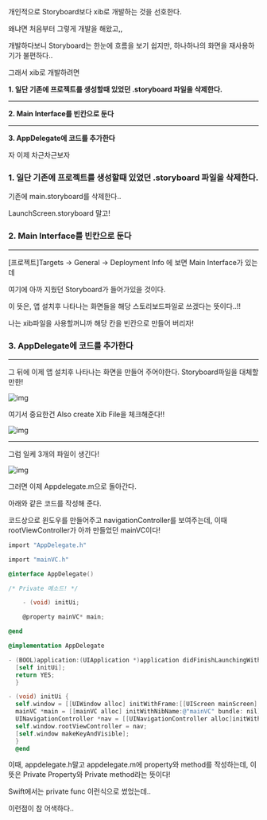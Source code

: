 개인적으로 Storyboard보다 xib로 개발하는 것을 선호한다.

 

왜냐면 처음부터 그렇게 개발을 해왔고,,

 

개발하다보니 Storyboard는 한눈에 흐름을 보기 쉽지만, 하나하나의 화면을 재사용하기가 불편하다..

 

그래서 xib로 개발하려면

 

**1. 일단 기존에 프로젝트를 생성할때 있었던 .storyboard 파일을 삭제한다.**

**** 

**2. Main Interface를 빈칸으로 둔다**

**** 

**3. AppDelegate에 코드를 추가한다**

 

 

자 이제 차근차근보자

 

### **1. 일단 기존에 프로젝트를 생성할때 있었던 .storyboard 파일을 삭제한다.**

 

기존에 main.storyboard를 삭제한다..

LaunchScreen.storyboard 말고!

 

### **2. Main Interface를 빈칸으로 둔다**

**** 

[프로젝트]Targets -> General -> Deployment Info 에 보면 Main Interface가 있는데

 

여기에 아까 지웠던 Storyboard가 들어가있을 것이다.

 

이 뜻은, 앱 설치후 나타나는 화면들을 해당 스토리보드파일로 쓰겠다는 뜻이다..!!

 

나는 xib파일을 사용할꺼니까 해당 칸을 빈칸으로 만들어 버리자!

 

### **3. AppDelegate에 코드를 추가한다**

**** 

그 뒤에 이제 앱 설치후 나타나는 화면을 만들어 주어야한다. Storyboard파일을 대체할만한!

 

![img](http://cfile29.uf.tistory.com/image/993E94335993D3F22CC2AA)

 

여기서 중요한건 Also create Xib File을 체크해준다!!

 

![img](http://cfile30.uf.tistory.com/image/99EF1F335993D45607BF8A)

**** 

 

그럼 일케 3개의 파일이 생긴다!

![img](http://cfile10.uf.tistory.com/image/99CF0F335993D4A829DEA3)

 

 

그러면 이제 Appdelegate.m으로 돌아간다.

아래와 같은 코드를 작성해 준다.

코드상으로 윈도우를 만들어주고 navigationController를 보여주는데, 이때 rootViewController가 아까 만들었던 mainVC이다!



```objective-c
import "AppDelegate.h"

import "mainVC.h"

@interface AppDelegate()

/* Private 메소드! */

    - (void) initUi;

    @property mainVC* main;

@end

@implementation AppDelegate

- (BOOL)application:(UIApplication *)application didFinishLaunchingWithOptions:(NSDictionary *)launchOptions {
  [self initUi];
  return YES;
  }

- (void) initUi {
  self.window = [[UIWindow alloc] initWithFrame:[[UIScreen mainScreen] bounds]];
  mainVC *main = [[mainVC alloc] initWithNibName:@"mainVC" bundle: nil];
  UINavigationController *nav = [[UINavigationController alloc]initWithRootViewController:main];
  self.window.rootViewController = nav;
  [self.window makeKeyAndVisible];
  }
  @end

```



이때, appdelegate.h말고 appdelegate.m에 property와 method를 작성하는데, 이 뜻은 Private Property와  Private method라는 뜻이다!

 

Swift에서는 private func 이런식으로 썼었는데..

 

이런점이 참 어색하다..

